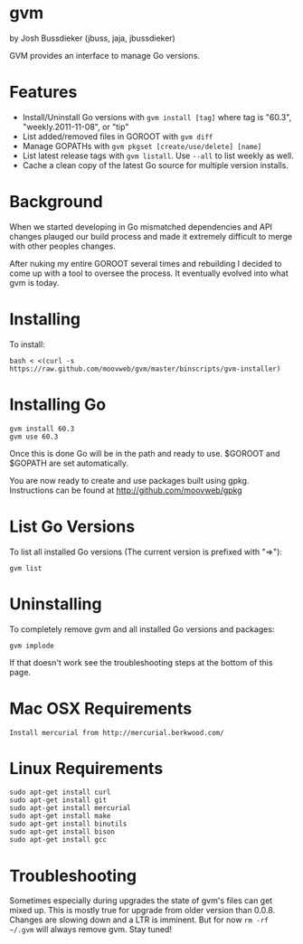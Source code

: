 # gvm
by Josh Bussdieker (jbuss, jaja, jbussdieker)

GVM provides an interface to manage Go versions.

Features
========
* Install/Uninstall Go versions with `gvm install [tag]` where tag is "60.3", "weekly.2011-11-08", or "tip"
* List added/removed files in GOROOT with `gvm diff`
* Manage GOPATHs with `gvm pkgset [create/use/delete] [name]`
* List latest release tags with `gvm listall`. Use `--all` to list weekly as well.
* Cache a clean copy of the latest Go source for multiple version installs.

Background
==========
When we started developing in Go mismatched dependencies and API changes plauged our build process and made it extremely difficult to merge with other peoples changes.

After nuking my entire GOROOT several times and rebuilding I decided to come up with a tool to oversee the process. It eventually evolved into what gvm is today.

Installing
==========

To install:

    bash < <(curl -s https://raw.github.com/moovweb/gvm/master/binscripts/gvm-installer)

Installing Go
=============
    gvm install 60.3
    gvm use 60.3
Once this is done Go will be in the path and ready to use. $GOROOT and $GOPATH are set automatically.

You are now ready to create and use packages built using gpkg. Instructions can be found at http://github.com/moovweb/gpkg

List Go Versions
================
To list all installed Go versions (The current version is prefixed with "=>"):

    gvm list

Uninstalling
============
To completely remove gvm and all installed Go versions and packages:

    gvm implode

If that doesn't work see the troubleshooting steps at the bottom of this page.

Mac OSX Requirements
====================
    Install mercurial from http://mercurial.berkwood.com/

Linux Requirements
==================
    sudo apt-get install curl
    sudo apt-get install git
    sudo apt-get install mercurial
    sudo apt-get install make
    sudo apt-get install binutils
    sudo apt-get install bison
    sudo apt-get install gcc

Troubleshooting
===============
Sometimes especially during upgrades the state of gvm's files can get mixed up. This is mostly true for upgrade from older version than 0.0.8. Changes are slowing down and a LTR is imminent. But for now `rm -rf ~/.gvm` will always remove gvm. Stay tuned!
